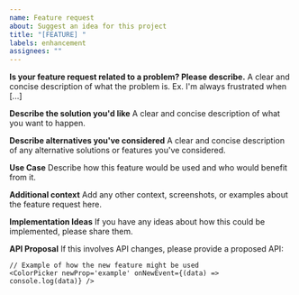 ```yaml
---
name: Feature request
about: Suggest an idea for this project
title: "[FEATURE] "
labels: enhancement
assignees: ""
---
```


**Is your feature request related to a problem? Please describe.**
A clear and concise description of what the problem is. Ex. I'm always frustrated when [...]

**Describe the solution you'd like**
A clear and concise description of what you want to happen.

**Describe alternatives you've considered**
A clear and concise description of any alternative solutions or features you've considered.

**Use Case**
Describe how this feature would be used and who would benefit from it.

**Additional context**
Add any other context, screenshots, or examples about the feature request here.

**Implementation Ideas**
If you have any ideas about how this could be implemented, please share them.

**API Proposal**
If this involves API changes, please provide a proposed API:

```tsx
// Example of how the new feature might be used
<ColorPicker newProp='example' onNewEvent={(data) => console.log(data)} />
```
